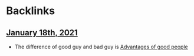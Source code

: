 
# Backlinks
## [January 18th, 2021](<January 18th, 2021.md>)
- The difference of good guy and bad guy is [ Advantages of good people](< Advantages of good people.md>)

